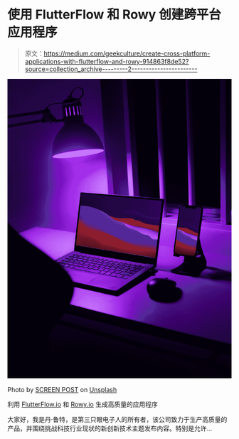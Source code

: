 # 使用 FlutterFlow 和 Rowy 创建跨平台应用程序

> 原文：<https://medium.com/geekculture/create-cross-platform-applications-with-flutterflow-and-rowy-914863f8de52?source=collection_archive---------2----------------------->

![](img/60f0d6269dc5a7092def172bb507f643.png)

Photo by [SCREEN POST](https://unsplash.com/@screenpost?utm_source=medium&utm_medium=referral) on [Unsplash](https://unsplash.com?utm_source=medium&utm_medium=referral)

利用 [FlutterFlow.io](http://FlutterFlow.io) 和 [Rowy.io](http://Rowy.io) 生成高质量的应用程序

大家好，我是丹·鲁特，是第三只眼电子人的所有者，该公司致力于生产高质量的产品，并围绕挑战科技行业现状的新创新技术主题发布内容。特别是允许…